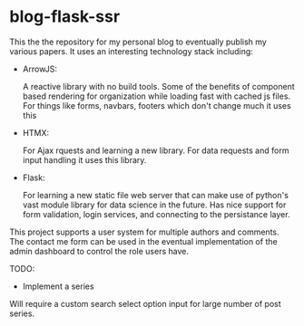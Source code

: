 # blog-flask-ssr

This the the repository for my personal blog to eventually publish my various papers. It uses an interesting technology stack including:

* ArrowJS:
  
  A reactive library with no build tools. Some of the benefits of component based rendering for organization while loading fast with cached js files. For things like forms, navbars, footers which don't change much it uses this
* HTMX:

  For Ajax rquests and learning a new library. For data requests and form input handling it uses this library.
* Flask:

  For learning a new static file web server that can make use of python's vast module library for data science in the future. Has nice support for form validation, login services, and connecting to the persistance layer.

This project supports a user system for multiple authors and comments. The contact me form can be used in the eventual implementation of the admin dashboard to control the role users have. 

TODO:
* Implement a series

Will require a custom search select option input for large number of post series.

